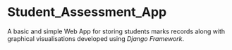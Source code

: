 # Student_Assessment_App
A basic and simple Web App for storing students marks records along with graphical visualisations developed using *Django Framework*.
